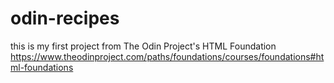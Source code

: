 # odin-recipes
this is my first project from The Odin Project's HTML Foundation
https://www.theodinproject.com/paths/foundations/courses/foundations#html-foundations
